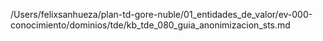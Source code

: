 /Users/felixsanhueza/plan-td-gore-nuble/01_entidades_de_valor/ev-000-conocimiento/dominios/tde/kb_tde_080_guia_anonimizacion_sts.md